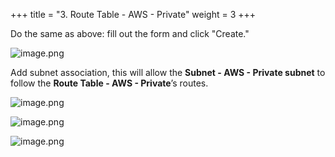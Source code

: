 +++
title = "3. Route Table - AWS - Private"
weight = 3
+++


Do the same as above: fill out the form and click "Create."


![image.png](/images/003-iii-setup-vpc-aws-resources/10-541972-image.png)


Add subnet association, this will allow the **Subnet - AWS - Private subnet** to follow the **Route Table - AWS - Private**’s routes.


![image.png](/images/003-iii-setup-vpc-aws-resources/10-141704-image.png)


![image.png](/images/003-iii-setup-vpc-aws-resources/10-298603-image.png)


![image.png](/images/003-iii-setup-vpc-aws-resources/10-141507-image.png)


